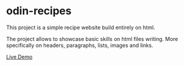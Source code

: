 # odin-recipes

This project is a simple recipe website build entirely on html.

The project allows to showcase basic skills on html files writing. More specifically on headers, paragraphs, lists, images
and links.

[Live Demo](https://dimluar.github.io/odin-recipes/index.html)